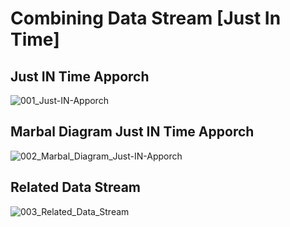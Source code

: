 # Combining Data Stream [Just In Time]

## Just IN Time Apporch
![001_Just-IN-Apporch](https://user-images.githubusercontent.com/30646609/61623861-1db4bf00-ac95-11e9-9c74-3c8a07a40568.JPG)

## Marbal Diagram Just IN Time Apporch
![002_Marbal_Diagram_Just-IN-Apporch](https://user-images.githubusercontent.com/30646609/61623862-1db4bf00-ac95-11e9-9752-720bc769c071.JPG)

## Related Data Stream
![003_Related_Data_Stream](https://user-images.githubusercontent.com/30646609/61623863-1e4d5580-ac95-11e9-89de-12b0023e0350.JPG)











